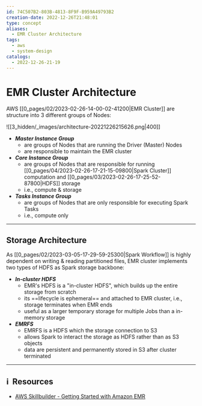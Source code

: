 ```yaml
---
id: 74C507B2-803B-4813-8F9F-B959A49793B2
creation-date: 2022-12-26T21:48:01
type: concept
aliases:
  - EMR Cluster Architecture
tags:
  - aws
  - system-design
catalogs:
  - 2022-12-26-21-19
---
```


# EMR Cluster Architecture 

AWS [[0_pages/02/2023-02-26-14-00-02-41200|EMR Cluster]] are structure into 3 different groups of Nodes: 

![[3_hidden/_images/architecture-20221226215626.png|400]] 

- ***Master Instance Group***
	- are groups of Nodes that are running the Driver (Master) Nodes 
	- are responsible to maintain the EMR cluster 
- ***Core Instance Group***
	- are groups of Nodes that are responsible for running [[0_pages/04/2023-02-26-17-21-15-09800|Spark Cluster]] computation and [[0_pages/03/2023-02-26-17-25-52-87800|HDFS]] storage
	- i.e., compute & storage
- ***Tasks Instance Group***
	- are groups of Nodes that are only responsible for executing Spark Tasks 
	- i.e., compute only

---
## Storage Architecture

As [[0_pages/02/2023-03-05-17-29-59-25300|Spark Workflow]] is highly dependent on writing & reading partitioned files, EMR cluster implements two types of HDFS as Spark storage backbone: 

- ***In-cluster HDFS***
	- EMR's HDFS is a "in-cluster HDFS", which builds up the entire storage from scratch
	- its ==lifecycle is ephemeral== and attached to EMR cluster, i.e., storage terminates when EMR ends
	- useful as a larger temporary storage for multiple Jobs than a in-memory storage
- ***EMRFS***
	- EMRFS is a HDFS which the storage connection to S3
	- allows Spark to interact the storage as HDFS rather than as S3 objects
	- data are persistent and permanently stored in S3 after cluster terminated


---
## ℹ️  Resources
- [AWS Skillbuilder - Getting Started with Amazon EMR](https://explore.skillbuilder.aws/learn/course/8827/play/40942/getting-started-with-amazon-emr;lp=97)